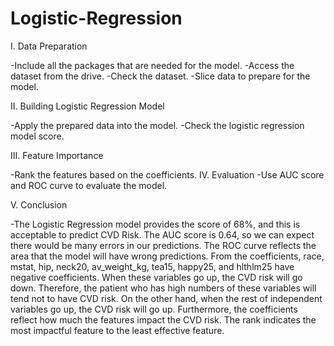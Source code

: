 # Logistic-Regression

I. Data Preparation

-Include all the packages that are needed for the model.
-Access the dataset from the drive.
-Check the dataset.
-Slice data to prepare for the model.

II. Building Logistic Regression Model

-Apply the prepared data into the model.
-Check the logistic regression model score.

III. Feature Importance

-Rank the features based on the coefficients.
IV. Evaluation
-Use AUC score and ROC curve to evaluate the model.

V. Conclusion

-The Logistic Regression model provides the score of 68%, and this is acceptable to predict CVD Risk. The AUC score is 0.64, so we can expect there would be many errors in our predictions. The ROC curve reflects the area that the model will have wrong predictions. From the coefficients, race, mstat, hip, neck20, av_weight_kg, tea15, happy25, and hlthlm25 have negative coefficients. When these variables go up, the CVD risk will go down. Therefore, the patient who has high numbers of these variables will tend not to have CVD risk. On the other hand, when the rest of independent variables go up, the CVD risk will go up. Furthermore, the coefficients reflect how much the features impact the CVD risk. The rank indicates the most impactful feature to the least effective feature.  
